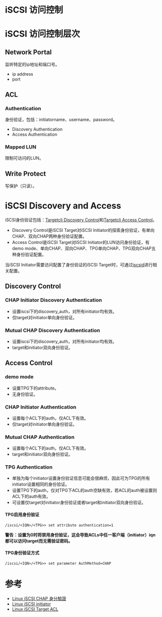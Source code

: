 iSCSI 访问控制
==============

# iSCSI 访问控制层次
## Network Portal
监听特定的ip地址和端口号。
 - ip address
 - port

## ACL
### Authentication
身份验证，包括：initiatorname、username、password。
 - Discovery Authentication
 - Access Authentication

### Mapped LUN
限制可访问的LUN。

## Write Protect
写保护（只读）。

# iSCSI Discovery and Access
iSCSI身份验证包括：[Targetcli Discovery Control](./targetcli/targetcli_discovery_control.md)和[Targetcli Access Control](./targetcli/targetcli_access_control.md)。
 - Discovery Control是iSCSI Target对iSCSI Initiator的探索身份验证，有单向CHAP、双向CHAP两种身份验证配置。
 - Access Control是iSCSI Target对iSCSI Initiator的LUN访问身份验证，有demo mode、单向CHAP、双向CHAP、TPG单向CHAP、TPG双向CHAP五种身份验证配置。

当iSCSI Initiator需要访问配置了身份验证的iSCSI Target时，可通过[iscsid](./iscsid/iscsid_chap_settings.md)进行相关配置。

## Discovery Control
### CHAP Initiator Discovery Authentication
 - 设置iscsi下的discovery_auth，对所有initiator均有效。
 - 仅target对initiator单向身份验证。

### Mutual CHAP Discovery Authentication
 - 设置iscsi下的discovery_auth，对所有initiator均有效。
 - target和initiator双向身份验证。

## Access Control
### demo mode
 - 设置TPG下的attribute。
 - 无身份验证。

### CHAP Initiator Authentication
 - 设置每个ACL下的auth，仅ACL下有效。
 - 仅target对initiator单向身份验证。

### Mutual CHAP Authentication
 - 设置每个ACL下的auth，仅ACL下有效。
 - target和initiator双向身份验证。

### TPG Authentication
 - 单独为每个initiator设置身份验证信息可能会很麻烦，因此可为TPG的所有initiator设置相同的身份验证。
 - 设置TPG下的auth，仅对TPG下ACL的auth空缺有效，若ACL的auth被设置则ACL下的auth有效。
 - 可设置仅target对initiator身份验证或者target和initiator双向身份验证。

#### TPG启用身份验证
`/iscsi/<IQN>/<TPG>> set attribute authentication=1`

**警告：设置为0时将禁用身份验证，这会导致ACLs中任一客户端（initiator）iqn都可以访问target而无需验证密码。**

#### TPG身份验证方式
`/iscsi/<IQN>/<TPG>> set parameter AuthMethod=CHAP`

# 参考
 * [Linux iSCSI CHAP 身分驗證](http://benjr.tw/15591)
 * [Linux iSCSI initiator](http://benjr.tw/15647)
 * [Linux iSCSI Target ACL](http://benjr.tw/15652)

